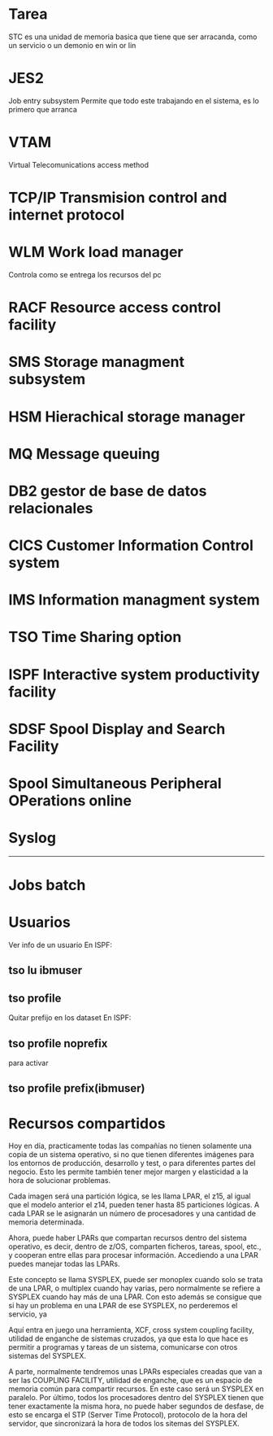 # Tarea
STC es una unidad de memoria basica que tiene que ser arracanda,
como un servicio o un demonio en win or lin

# JES2
Job entry subsystem
Permite que todo este trabajando en el sistema, es lo primero que arranca

# VTAM
Virtual Telecomunications access method

# TCP/IP Transmision control and internet protocol

# WLM Work load manager
Controla como se entrega los recursos del pc

# RACF Resource access control facility

# SMS Storage managment subsystem

# HSM Hierachical storage manager

# MQ Message queuing

# DB2 gestor de base de datos relacionales

# CICS Customer Information Control system

# IMS Information managment system

# TSO Time Sharing option

# ISPF Interactive system productivity facility

# SDSF Spool Display and Search Facility

# Spool Simultaneous Peripheral OPerations online

# Syslog 

-----------------------
# Jobs batch

# Usuarios
Ver info de un usuario
En ISPF:
## tso lu ibmuser
## tso profile

Quitar prefijo en los dataset
En ISPF:
## tso profile noprefix
para activar
## tso profile prefix(ibmuser)

# Recursos compartidos

Hoy en día, practicamente todas las compañías no tienen solamente una copia de un sistema operativo, si no que tienen diferentes imágenes para los entornos de producción, desarrollo y test, o para diferentes partes del negocio.
 Esto les permite también tener mejor margen y elasticidad a la hora de solucionar problemas.


Cada imagen será una partición lógica, se les llama LPAR, el z15, al igual que el modelo anterior el z14, pueden 
tener hasta 85 particiones lógicas. A cada LPAR se le asignarán un número de procesadores y una cantidad de memoria 
determinada.

Ahora, puede haber LPARs que compartan recursos dentro del sistema operativo, es decir, 
dentro de z/OS, comparten ficheros, tareas, spool, etc., y cooperan entre ellas para procesar información. 
Accediendo a una LPAR puedes manejar todas las LPARs.


Este concepto se llama SYSPLEX, puede ser monoplex cuando solo se trata de una LPAR, o multiplex cuando hay varias, 
pero normalmente se refiere a SYSPLEX cuando hay más de una LPAR. 
Con esto además se consigue que si hay un problema en una LPAR de ese SYSPLEX, no perderemos el servicio, ya 


Aquí entra en juego una herramienta, XCF, cross system coupling facility, 
utilidad de enganche de sistemas cruzados, ya que esta lo que hace es permitir a programas y 
tareas de un sistema, comunicarse con otros sistemas del SYSPLEX.


A parte, normalmente tendremos unas LPARs especiales creadas que van a ser las
COUPLING FACILITY, utilidad de enganche, que es un espacio de memoria común para compartir recursos.
En este caso será un SYSPLEX en paralelo.
Por último, todos los procesadores dentro del SYSPLEX tienen que tener exactamente la misma hora, 
no puede haber segundos de desfase, de esto se encarga el STP (Server Time Protocol), 
protocolo de la hora del servidor, que sincronizará la hora de todos los sitemas del SYSPLEX.





